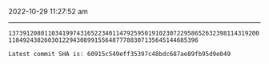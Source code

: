 2022-10-29 11:27:52 am

---

`137391208011034199743165223401147925950191023072295865263239811431920011849243826030122943089915564877788307135645144685396`

`Latest commit SHA is: 60915c549eff35397c48bdc687ae89fb95d9e049 `
